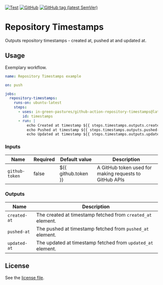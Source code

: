 [![Test](https://github.com/tzieleniewski/github-action-repository-dates/actions/workflows/test.yaml/badge.svg)](https://github.com/tzieleniewski/github-action-repository-dates/actions/workflows/test.yaml)
[![GitHub](https://img.shields.io/github/license/in-green-pastures/github-action-repository-timestamps?label=License)](LICENSE)
[![GitHub tag (latest SemVer)](https://img.shields.io/github/v/tag/in-green-pastures/github-action-repository-timestamps?color=green&label=Tag)](https://github.com/tzieleniewski/github-action-repository-dates/releases)

# Repository Timestamps

Outputs repository timestamps - created at, pushed at and updated at.

## Usage

Exemplary workflow.

```yaml
name: Repository Timestamps example

on: push

jobs:
  repository-timestamps:
    runs-on: ubuntu-latest
    steps:
      - uses: in-green-pastures/github-action-repository-timestamps@latest
        id: timestamps
      - run: |
          echo Created at timestamp ${{ steps.timestamps.outputs.created-at }}
          echo Pushed at timestamp ${{ steps.timestamps.outputs.pushed-at }}
          echo Updated at timestamp ${{ steps.timestamps.outputs.updated-at }}
```

### Inputs

| Name           | Required | Default value       | Description                                            |
|----------------|----------|---------------------|--------------------------------------------------------|
| `github-token` | false    | ${{ github.token }} | A GitHub token used for making requests to GitHub APIs | 

### Outputs

| Name         | Description                                                 |
|--------------|-------------------------------------------------------------|
| `created-at` | The created at timestamp fetched from `created_at` element. | 
| `pushed-at`  | The pushed at timestamp fetched from `pushed_at` element.   | 
| `updated-at` | The updated at timestamp fetched from `updated_at` element. | 

## License

See the [license file](LICENSE). 